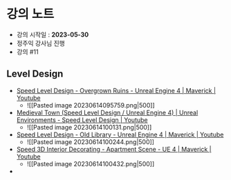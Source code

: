 # 강의 노트
- 강의 시작일 : **2023-05-30**
- 정주익 강사님 진행
- 강의 \#11

## Level Design
- [Speed Level Design - Overgrown Ruins - Unreal Engine 4 | Maverick | Youtube](https://youtu.be/-HFnR43ms1k)
	- ![[Pasted image 20230614095759.png|500]]
- [Medieval Town (Speed Level Design / Unreal Engine 4) | Unreal Environments - Speed Level Design | Youtube](https://youtu.be/aIzMFWPQPjs)
	- ![[Pasted image 20230614100131.png|500]]
- [Speed Level Design - Old Library - Unreal Engine 4 | Maverick | Youtube](https://youtu.be/t35-oGhWrQo)
	- ![[Pasted image 20230614100244.png|500]]
- [Speed 3D Interior Decorating - Apartment Scene - UE 4 | Maverick | Youtube](https://youtu.be/hh6ZW1njZVA)
	- ![[Pasted image 20230614100432.png|500]]
- 